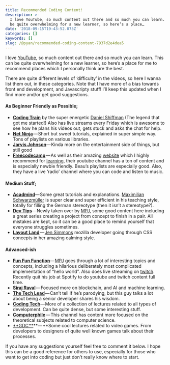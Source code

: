 ```yaml
---
title: Recommended Coding Content!
description: >-
  I love YouTube, so much content out there and so much you can learn. This can
  be quite overwhelming for a new learner, so here’s a place…
date: '2018-09-15T19:43:52.075Z'
categories: []
keywords: []
slug: /@pyan/recommended-coding-content-7937d2e4dea5
---
```


I love [YouTube](https://hackernoon.com/tagged/youtube), so much content out there and so much you can learn. This can be quite overwhelming for a new learner, so here’s a place for me to recommend places which I personally think are the best.

There are quite different levels of ‘difficulty’ in the videos, so here I wanna list them out, in these categories. Note that I have more of a bias towards front end development, and Javascripty stuff! I’ll keep this updated when I find more and/or get good suggestions.

#### As Beginner Friendly as Possible;

*   [**Coding Train**](https://www.youtube.com/user/shiffman) by the super energetic [Daniel Shiffman](https://twitter.com/shiffman) (The legend that got me started!) Also has live streams every Friday which is awesome to see how he plans his videos out, gets stuck and asks the chat for help.
*   [**Net Ninja**](https://www.youtube.com/channel/UCW5YeuERMmlnqo4oq8vwUpg) — Short but sweet tutorials, explained in super simple way. Tons of playlists on various libraries.
*   [**Jarvis Johnson**](https://www.youtube.com/user/VSympathyV)— Kinda more on the entertainment side of things, but still good
*   [**Freecodecamp**](https://www.youtube.com/channel/UC8butISFwT-Wl7EV0hUK0BQ/featured) — As well as their amazing [website](https://www.freecodecamp.org/) which I highly recommend for [learning](https://hackernoon.com/tagged/learning), their youtube channel has a ton of content and is especially newbie friendly. Beau’s playlists are especially good. Also, they have a live ‘radio’ channel where you can code and listen to music.

#### Medium Stuff;

*   [**Acadmind**](https://www.youtube.com/channel/UCSJbGtTlrDami-tDGPUV9-w)— Some great tutorials and explanations. [Maximilian Schwarzmüller](https://twitter.com/maxedapps) is super clear and super efficient in his teaching style, totally for filling the German stereotype (then it isn’t a stereotype?).
*   [**Dev Tips**](https://www.youtube.com/user/DevTipsForDesigners)— Newly taken over by [MPJ](https://twitter.com/mpjme), some good content here including a great series creating a project from concept to finish in a pair. All mistakes are kept, so it can be a good place to remind yourself that everyone struggles sometimes.
*   [**Layout Land**](https://www.youtube.com/channel/UC7TizprGknbDalbHplROtag) — [Jen Simmons](https://twitter.com/jensimmons) mozilla developer going through CSS concepts in her amazing calming style.

#### Advanced-ish

*   [**Fun Fun Function**](https://www.youtube.com/channel/UCO1cgjhGzsSYb1rsB4bFe4Q)— [MPJ](https://twitter.com/mpjme) goes through a lot of interesting topics and concepts, including a hilarious deliberately most complicated implementation of “hello world”. Also does live streaming on [twitch](https://www.twitch.tv/funfunfunction). Recently quit his job at Spotify to do youtube and twitch content full time.
*   [**Siraj Raval**](https://www.youtube.com/channel/UCWN3xxRkmTPmbKwht9FuE5A) — Focused more on blockchain, and AI and machine learning.
*   [**The Tech Lead**](https://www.youtube.com/channel/UC4xKdmAXFh4ACyhpiQ_3qBw) — Can’t tell if he’s parodying, but this guy talks a lot about being a senior developer shares his wisdom.
*   [**Coding Tech**](https://www.youtube.com/channel/UCtxCXg-UvSnTKPOzLH4wJaQ)— More of a collection of lectures related to all types of development. Can be quite dense, but some interesting stuff.
*   [**Computerphile**](https://www.youtube.com/channel/UC9-y-6csu5WGm29I7JiwpnA) — This channel has content more focused on the theoretical subjects related to computer science.
*   [**GDC **](https://www.youtube.com/channel/UC0JB7TSe49lg56u6qH8y_MQ)**— **Some cool lectures related to video games. From developers to designers of quite well known games talk about their processes.

If you have any suggestions yourself feel free to comment it below. I hope this can be a good reference for others to use, especially for those who want to get into coding but just don’t really know where to start.